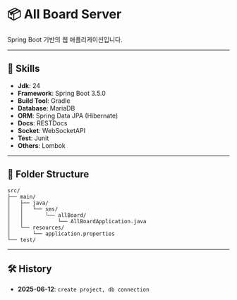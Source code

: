 # 📦 All Board Server

Spring Boot 기반의 웹 애플리케이션입니다.

---

## 🔧 Skills

- **Jdk**: 24
- **Framework**: Spring Boot 3.5.0
- **Build Tool**: Gradle
- **Database**: MariaDB
- **ORM**: Spring Data JPA (Hibernate)
- **Docs**: RESTDocs
- **Socket**: WebSocketAPI
- **Test**: Junit
- **Others**: Lombok 

---

## 📁 Folder Structure
```
src/
├── main/
│   ├── java/
│   │   └── sms/
│   │       └── allBoard/
│   │           └── AllBoardApplication.java
│   └── resources/
│       └── application.properties
└── test/

```

---

## 🛠️ History

- **2025-06-12**: `create project, db connection`